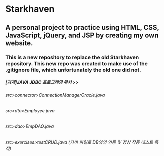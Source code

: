 # Starkhaven

## A personal project to practice using HTML, CSS, JavaScript, jQuery, and JSP by creating my own website.

### This is a new repository to replace the old Starkhaven repository. This new repo was created to make use of the .gitignore file, which unfortunately the old one did not.




##### [과제]JAVA JDBC 프로그래밍 위치 >>
######           src>connector>ConnectionManagerOracle.java
######           src>dto>Employee.java
######           src>dao>EmpDAO.java
######           src>exercises>testCRUD.java (자바 파일로 DB와의 연동 및 정상 작동 테스트 목적)
